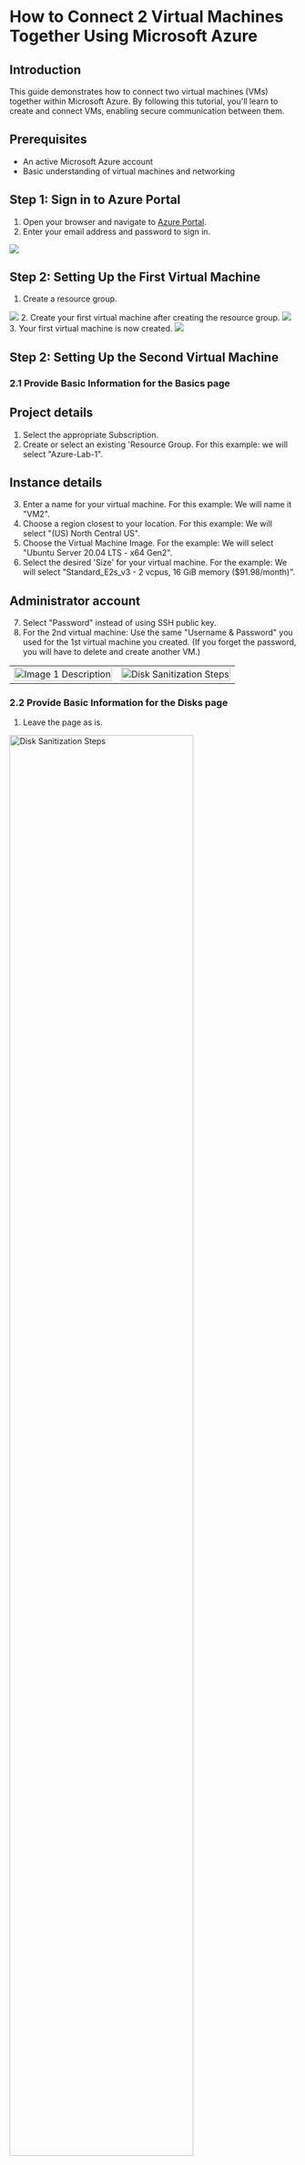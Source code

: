 # How to Connect 2 Virtual Machines Together Using Microsoft Azure

## Introduction
This guide demonstrates how to connect two virtual machines (VMs) together within Microsoft Azure. By following this tutorial, you'll learn to create and connect VMs, enabling secure communication between them.

## Prerequisites
- An active Microsoft Azure account
- Basic understanding of virtual machines and networking

## Step 1: Sign in to Azure Portal
1. Open your browser and navigate to [Azure Portal](https://portal.azure.com).
2. Enter your email address and password to sign in.
<img src="https://i.imgur.com/ExNiOVz.png"/>

## Step 2: Setting Up the First Virtual Machine
1. Create a resource group.
<img src="https://i.imgur.com/DZiwlcD.png"/>
2. Create your first virtual machine after creating the resource group.
<img src="https://i.imgur.com/0TPmNH6.png"/>
3. Your first virtual machine is now created.
<img src="https://i.imgur.com/Rc8GLM8.png"/>

## Step 2: Setting Up the Second Virtual Machine
### 2.1 Provide Basic Information for the Basics page
## Project details 
1. Select the appropriate Subscription.
2. Create or select an existing 'Resource Group. For this example: we will select "Azure-Lab-1".
## Instance details
3. Enter a name for your virtual machine. For this example: We will name it "VM2".
4. Choose a region closest to your location. For this example: We will select "(US) North Central US".
5. Choose the Virtual Machine Image. For the example: We will select "Ubuntu Server 20.04 LTS - x64 Gen2".
6.  Select the desired 'Size' for your virtual machine. For the example: We will select "Standard_E2s_v3 - 2 vcpus, 16 GiB memory ($91.98/month)".
## Administrator account
7. Select "Password" instead of using SSH public key.
8. For the 2nd virtual machine: Use the same "Username & Password" you used for the 1st virtual machine you created. (If you forget the password, you will have to delete and create another VM.)
<table>
<tr>
<td>
<img src="https://i.imgur.com/2Whx8Eu.png" alt="Image 1 Description" width="100%"/>
</td>
<td>
<img src="https://i.imgur.com/yyJH46c.png" alt="Disk Sanitization Steps" width="100%"/>
</td>
</tr>
</table>

### 2.2 Provide Basic Information for the Disks page
1. Leave the page as is.
<img src="https://i.imgur.com/iLT6u9s.png" height="80%" width="80%" alt="Disk Sanitization Steps"/>

### 2.3 Provide Basic Information for the Networking page
1. Verify the Networking page then leave as is.
<img src="https://i.imgur.com/Xg5EZXc.png" height="80%" width="80%" alt="Disk Sanitization Steps"/>

### 2.4 Review & Create a Virtual Machine
1. Once it starts validating the information to see if everything is clear, you will see "Validation Passed" on the left side of the screen. Then you can proceed to create the virtual machine.
<img src="https://i.imgur.com/vOe7RQS.png" height="80%" width="80%" alt="Disk Sanitization Steps"/>
2. Once you click the "Create button", you will see "Your deployment is complete". That is when your virtual machine will be created.
<img src="https://i.imgur.com/s8Y5l1Y.png" height="80%" width="80%" alt="Disk Sanitization Steps"/>
3. Search and click on "Virtual Machines" from the search bar to look for the VM you created.
<img src="https://i.imgur.com/3HLNBB6.png" width="80%" alt="Disk Sanitization Steps"/>
4. The 2nd Virtual Machine is now created.
<img src="https://i.imgur.com/W2RK5vs.png" height="80%" width="80%" alt="Disk Sanitization Steps"/>

## Step 3: Configuring Networking Between VMs (We will use Remote Desktop for Windows) 
## Side Note: MacOS Users have to download the "Microsoft Remote Desktop" on the App Store.
<img src="https://i.imgur.com/DefN6Ca.png"/>

### 3.3 Connecting VMs to Host Computer
<br>1. On the Virtual Machines page, click on VM1.
<img src="https://i.imgur.com/fG3ViG9.png" height="80%" width="80%" alt="Disk Sanitization Steps"/>
<br>2. Once you open VM1, copy the Public IP address on the right side of the page. For this example: We will copy "20.88.18.59" from the page.
<img src="https://i.imgur.com/VseLPOC.png" height="80%" width="80%" alt="Disk Sanitization Steps"/>
<br>3. Once copied, click on the start menu to look for "Remote Desktop Connection" and open it.
<br>4. Paste it on where it says "Computer" then click the "Connect button".
<table>
<tr>
<td>
<img src="https://i.imgur.com/1tmvX3B.png" alt="Image 1 Description" width="100%"/>
</td>
<td>
<img src="https://i.imgur.com/M1fYSOq.png" alt="Image 1 Description" width="100%"/>
</td>
</tr>
</table>
<br>5. Enter the credentials you used when you created VM1.
<br>6. For this example: We will use the username "Azureuser" with the password I chose earlier to create VM1.
<table>
<tr>
<td>
<img src="https://i.imgur.com/q0odoQf.png" alt="Image 1 Description" width="100%"/>
</td>
<td>
<img src="https://i.imgur.com/fr0L1Q7.png" alt="Image 1 Description" width="100%"/>
</td>
</tr>
</table>
<br>7. Click the "Yes" button to continue.
<img src="https://i.imgur.com/vvJlY2o.png" height="80%" width="80%" alt="Disk Sanitization Steps"/>
<br>8. After the page finishes to load, set the privacy settings the way you want. Then press the "Accept" button to continue.
<img src="https://i.imgur.com/KU12aOq.jpg" height="80%" width="80%" alt="Disk Sanitization Steps"/>
<br>9. Now VM1 is running on our host computer.
<img src="https://i.imgur.com/ig5KLE1.png" height="80%" width="80%" alt="Disk Sanitization Steps"/>

## Step 4: Testing the Connection
In order to PING or test the connection between VM1 and VM2. We must know the IP address for it.
<br>1. On the Virtual Machines page, click on VM2.
<img src="https://i.imgur.com/tKUPoKL.png" height="80%" width="80%" alt="Disk Sanitization Steps"/>
<br>2. Once you open VM2, copy the Private IP address on the right side of the page. For this example: We will copy "10.0.0.5" from the page.
<img src="https://i.imgur.com/U0cmROy.png" height="80%" width="80%" alt="Disk Sanitization Steps"/>
<br>3. Once copied, click on the start menu in VM1 to look for "Windows PowerShell" and open it.
<table>
<tr>
<td>
<img src="https://i.imgur.com/W7CKDmP.png" alt="Image 1 Description" width="100%"/>
</td>
<td>
<img src="https://i.imgur.com/QDtT4ul.png" alt="Image 1 Description" width="100%"/>
</td>
</tr>
</table>

## Conclusion
You have successfully connected two virtual machines together in Microsoft Azure. This setup allows for secure communication between VMs and serves as a foundation for more complex networking scenarios.

## References
- [Microsoft Azure Virtual Networking Documentation](link-to-documentation)
